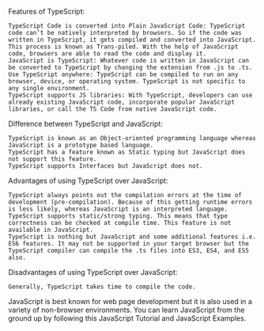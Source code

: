 Features of TypeScript:

    TypeScript Code is converted into Plain JavaScript Code: TypeScript code can’t be natively interpreted by browsers. So if the code was written in TypeScript, it gets compiled and converted into JavaScript. This process is known as Trans-piled. With the help of JavaScript code, browsers are able to read the code and display it.
    JavaScript is TypeScript: Whatever code is written in JavaScript can be converted to TypeScript by changing the extension from .js to .ts.
    Use TypeScript anywhere: TypeScript can be compiled to run on any browser, device, or operating system. TypeScript is not specific to any single environment.
    TypeScript supports JS libraries: With TypeScript, developers can use already existing JavaScript code, incorporate popular JavaScript libraries, or call the TS Code from native JavaScript code.

Difference between TypeScript and JavaScript:

    TypeScript is known as an Object-oriented programming language whereas JavaScript is a prototype based language.
    TypeScript has a feature known as Static typing but JavaScript does not support this feature.
    TypeScript supports Interfaces but JavaScript does not.

Advantages of using TypeScript over JavaScript:

    TypeScript always points out the compilation errors at the time of development (pre-compilation). Because of this getting runtime errors is less likely, whereas JavaScript is an interpreted language.
    TypeScript supports static/strong typing. This means that type correctness can be checked at compile time. This feature is not available in JavaScript.
    TypeScript is nothing but JavaScript and some additional features i.e. ES6 features. It may not be supported in your target browser but the TypeScript compiler can compile the .ts files into ES3, ES4, and ES5 also.

Disadvantages of using TypeScript over JavaScript:

    Generally, TypeScript takes time to compile the code.

JavaScript is best known for web page development but it is also used in a variety of non-browser environments. You can learn JavaScript from the ground up by following this JavaScript Tutorial and JavaScript Examples.
